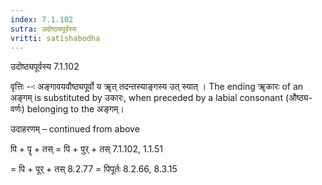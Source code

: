 ```yaml
---
index: 7.1.102
sutra: उदोष्ठ्यपूर्वस्य
vritti: satishabodha
---
```



 उदोष्ठ्यपूर्वस्य 7.1.102 

वृत्तिः --ः अङ्गावयवौष्ठ्यपूर्वो य ॠत् तदन्‍तस्‍याङ्गस्‍य उत् स्‍यात् । The ending ॠकारः of an अङ्गम् is substituted by उकारः, when preceded by a labial consonant (औष्ठ्य-वर्णः) belonging to the अङ्गम्। 


उदाहरणम् – continued from above 


पि + पॄ + तस् = पि + पुर् + तस् 7.1.102, 1.1.51 

= पि + पूर् + तस् 8.2.77 = पिपूर्तः 8.2.66, 8.3.15 


